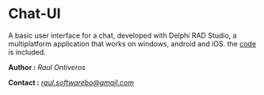 # Chat-UI

A basic user interface for a chat, developed with Delphi RAD Studio, a multiplatform application that works on windows, android and iOS.
the [code](https://github.com/Redix/Chat-UI/tree/main/Source) is included.


**Author :** *Raul Ontiveros*

**Contact :** *raul.softwarebo@gmail.com*


